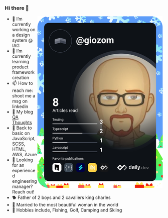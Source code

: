 ### Hi there 👋

<a href="https://app.daily.dev/giozom"><img src="https://github.com/giozom/giozom/blob/main/devcard.svg" align="right" width="400" alt="Giovanni's Dev Card"/></a>

- 🔭 I’m currently working on a design system @ IAG
- 🌱 I’m currently learning product framework creation
- 📫 How to reach me: shoot me a msg on linkedin
- 🚨 My blog [QA Thoughts](https://qathoughts.wordpress.com/)
- 🌱 Back to basic on JavaScript, SCSS, HTML, AWS, Azure
- 🚀 Looking for an experienced engineering manager? Reach out!
- 🐕 Father of 2 boys and 2 cavaliers king charles
- 💍 Married to the most beautiful woman in the world
- 🙉 Hobbies include, Fishing, Golf, Camping and Skiing

